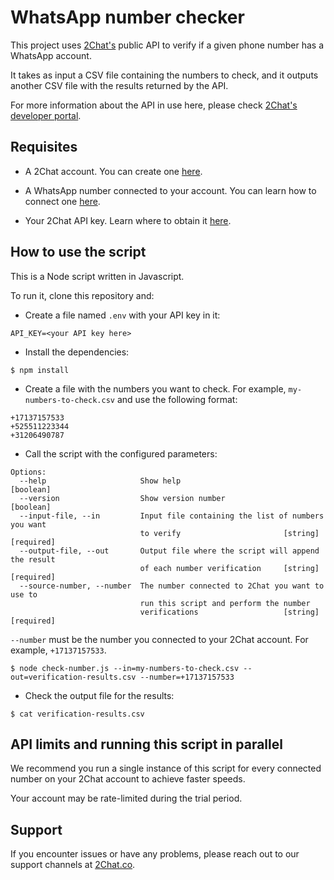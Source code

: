 # WhatsApp number checker

This project uses [2Chat's](https://2chat.co?ref=gh) public API to verify if a given phone number has a WhatsApp account.

It takes as input a CSV file containing the numbers to check, and it outputs another CSV file with the results returned by the API.

For more information about the API in use here, please check [2Chat's developer portal](https://developers.2chat.co/docs/API/WhatsApp/check-number/?ref=gh).

## Requisites

* A 2Chat account. You can create one [here](https://app.2chat.io/signup).

* A WhatsApp number connected to your account. You can learn how to connect one [here](https://help.2chat.io/en/articles/7243195-how-to-create-a-whatsapp-channel?ref=gh).

* Your 2Chat API key. Learn where to obtain it [here](https://help.2chat.io/en/articles/7830948-where-you-can-find-the-api-code-in-2chat?ref=gh).

## How to use the script

This is a Node script written in Javascript.

To run it, clone this repository and:

* Create a file named `.env` with your API key in it:
```
API_KEY=<your API key here>
```

* Install the dependencies:
```
$ npm install
```

* Create a file with the numbers you want to check. For example, `my-numbers-to-check.csv` and use the following format:

```
+17137157533
+525511223344
+31206490787
```

* Call the script with the configured parameters:

```
Options:
  --help                     Show help                                 [boolean]
  --version                  Show version number                       [boolean]
  --input-file, --in         Input file containing the list of numbers you want
                             to verify                       [string] [required]
  --output-file, --out       Output file where the script will append the result
                             of each number verification     [string] [required]
  --source-number, --number  The number connected to 2Chat you want to use to
                             run this script and perform the number
                             verifications                   [string] [required]
```

`--number` must be the number you connected to your 2Chat account. For example, `+17137157533`.

```
$ node check-number.js --in=my-numbers-to-check.csv --out=verification-results.csv --number=+17137157533
```

* Check the output file for the results:

```
$ cat verification-results.csv
```

## API limits and running this script in parallel

We recommend you run a single instance of this script for every connected number on your 2Chat account to achieve faster speeds.

Your account may be rate-limited during the trial period.

## Support

If you encounter issues or have any problems, please reach out to our support channels at [2Chat.co](https://2chat.co?ref=gh).